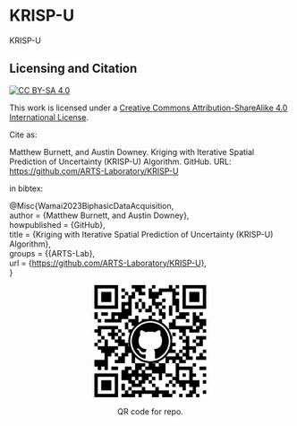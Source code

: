 # KRISP-U
KRISP-U





## Licensing and Citation

[![CC BY-SA 4.0][cc-by-sa-shield]][cc-by-sa]

This work is licensed under a
[Creative Commons Attribution-ShareAlike 4.0 International License][cc-by-sa].

[cc-by-sa]: http://creativecommons.org/licenses/by-sa/4.0/
[cc-by-sa-image]: https://licensebuttons.net/l/by-sa/4.0/88x31.png
[cc-by-sa-shield]: https://img.shields.io/badge/License-CC%20BY--SA%204.0-lightgrey.svg


Cite as:

Matthew Burnett, and Austin Downey. Kriging with Iterative Spatial Prediction of Uncertainty (KRISP-U) Algorithm. GitHub. URL: https://github.com/ARTS-Laboratory/KRISP-U
 
in bibtex:

@Misc{Wamai2023BiphasicDataAcquisition,   
  author       = {Matthew Burnett, and Austin Downey},   
  howpublished = {GitHub},  
  title        = {Kriging with Iterative Spatial Prediction of Uncertainty (KRISP-U) Algorithm},   
  groups       = {{ARTS-Lab},  
  url          = {https://github.com/ARTS-Laboratory/KRISP-U},  
}

<p align="center">
<img src="media/QR-code.png" alt="drawing" width="200"/>
</p>
<p align="center">
QR code for repo.



